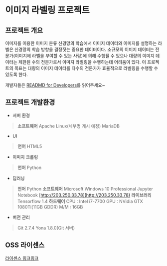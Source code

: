# 이미지 라벨링 프로젝트

## 프로젝트 개요
이미지를 이용한 이미지 분류 신경망의 학습에서 이미지 데이터와 이미지를 설명하는 라벨은 신경망의 학습 방향을 결정짓는 중요한 데이터이다. 소규모의 이미지 데이터는 전문가(이미지에 라벨을 부여할 수 있는 사람)에 의해 수행될 수 있으나 대량의 이미지 데이터는 제한된 수의 전문가로서 이미지 라벨링을 수행하는데 어려움이 있다. 이 프로젝트의 목표는 대량의 이미지 데이터를 다수의 전문가가 효율적으로 라벨링을 수행할 수 있도록 한다.

개발자들은 [READMD for Developers](README+for+Developers.md)를 읽어주세요~

## 프로젝트 개발환경 
* 서버 환경
> **소프트웨어**
> Apache
> Linux(세부명 게시 예정)
> MariaDB

* UI
> **언어**
> HTML5

* 이미지 크롤링 
> **언어** 
> Python

* 딥러닝
> **언어**
> Python
> **소프트웨어**
> Microsoft Windows 10 Professional
> Jupyter Notebook [http://203.250.33.78](http://203.250.33.78)
> **라이브러리**
> Tensorflow 1.4
> **하드웨어**
> CPU : Intel i7-7700
> GPU : NVidia GTX 1080Ti(11GB GDDR)
> M/M : 16GB

* 버전 관리
> Git 2.7.4
> Yona 1.8.0(Git 서버)

## OSS 라이센스
[라이센스 링크링크](LICENSES)